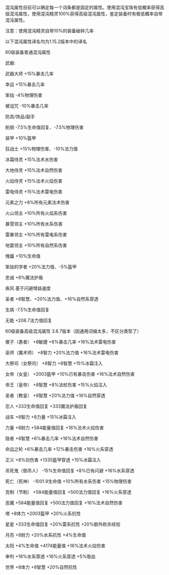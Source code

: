 混沌属性目前可以确定每一个词条都是固定的属性。使用混沌宝珠有低概率获得高级混沌属性，使用混沌精灵100%获得高级混沌属性，鉴定装备时有极低概率自带混沌属性。

注意：使用混沌精灵自带10%的装备破碎几率

以下混沌属性译名均为1.15.2版本中的译名

60级装备普通混沌属性

武器:

武器大师 +15%暴击几率

幸运 +15%暴击几率

笨拙 -4%物理伤害

被诅咒 -10%暴击几率



防具/饰品/副手

削弱 -7.5%生命值回复、-7.5%物理伤害

装甲 +10%盔甲

狂战士 +15%物理伤害、-10%法力值

冰霜侍灵 +15%法术水伤害

大地侍灵 +15%法术自然伤害

火焰侍灵 +15%法术火焰伤害

雷电侍灵 +15%法术雷电伤害

元素之力 +8%所有元素法术伤害

火山领主 +10%所有火焰系伤害

暴雪领主 +10%所有水系伤害

雷暴领主 +10%所有雷电系伤害

地震领主 +10%所有自然系伤害

傀儡 +10%生命值

笨拙的学者 +20%法力值、-5%盔甲

忠诚 +8%魔法护盾

疾风 基于闪避增益速度

圣者 +8智慧、+20%法力值、+16%自然系穿透

生病 -7.5%生命值回复

无能 +208.7法力值回复



60级装备高级混沌属性 3.8.7版本（因通用词缀太多，不区分类型了）

傻子（愚者）          +8敏捷                 +6%暴击几率             +16%法术雷电伤害

巫师（魔术师）       +8智力                +20%法力值               +16%法术雷电伤害

大祭司（女祭司）   +8智力                 +8智慧                       +15%冰霜注入

女帝（女皇）          +2003盔甲           +10%已有暴击伤害    +16%法术自然伤害

帝王（皇帝）          +8智慧                 +8%法杖伤害             +15%火焰注入

圣者（教皇）          +8智慧                 +20%法力值              +16%自然穿透

恋人                       +333生命值回复    +333魔法护盾回复

战车                        +8智力                 +8力量                      +15%冰霜注入

力量                        +8耐力                 +584能量值回复        +16%法术火焰伤害

隐者                        +8智慧                 +6%暴击几率            +16%法术自然伤害

命运之轮                 +6%暴击几率       +12%暴击伤害          +16%火系穿透

正义                        +8%剑伤害          +1335盔甲穿透         +15%冰霜注入

吊死鬼（倒吊人）    -15%生命值回复  +8%已有闪避            +16%水系穿透

死亡（死神）           -1001.9生命值     +10%所有水系伤害   +15%物理伤害

克制（节制）          +584能量值回复   +500法力值回复        +16%火系穿透

恶魔                        +584能量值回复   +500法力值回复        +16%法术自然伤害

塔                           +8体力                  +2003盔甲                +20%火系抗性

星星                       +333生命值回复     +20%雷系抗性          +20%额外砍杀经验

月亮                       +8耐力                   +20%水系抗性          +4%生命值

太阳                       +4%生命值            +4174能量值             +16%法术火焰伤害

审判                       +16%水系穿透      +16%火系穿透            +5%吸血 

世界                       +8体力                  +8智慧                        +20%自然抗性